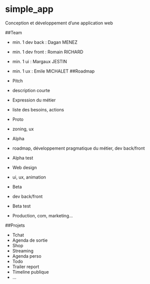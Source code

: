 # simple_app

Conception et développement d’une application web

##Team

- min. 1 dev back : Dagan MENEZ
- min. 1 dev front : Romain RICHARD
- min. 1 ui : Margaux JESTIN
- min. 1 ux : Emile MICHALET
##Roadmap

- Pitch
 - description courte
- Expression du métier
 - liste des besoins, actions
- Proto
 - zoning, ux
- Alpha
 - roadmap, développement pragmatique du métier, dev back/front
- Alpha test
- Web design
 - ui, ux, animation
- Beta
 - dev back/front
- Beta test
- Production, com, marketing…

##Projets

- Tchat 
- Agenda de sortie
- Shop
- Streaming
- Agenda perso
- Todo
- Trailer report
- Timeline publique
- …
